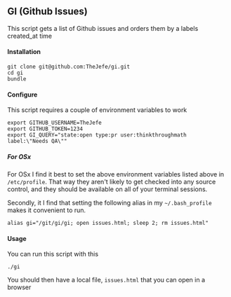 ## GI (Github Issues)

This script gets a list of Github issues and orders them by a labels created_at time

#### Installation

    git clone git@github.com:TheJefe/gi.git
    cd gi
    bundle

#### Configure

This script requires a couple of environment variables to work

    export GITHUB_USERNAME=TheJefe
    export GITHUB_TOKEN=1234
    export GI_QUERY="state:open type:pr user:thinkthroughmath label:\"Needs QA\""

##### For OSx

For OSx I find it best to set the above environment variables listed above in `/etc/profile`. That way they aren't likely to get checked into any source control, and they should be available on all of your terminal sessions.

Secondly, it I find that setting the following alias in my `~/.bash_profile` makes it convenient to run.

    alias gi="/git/gi/gi; open issues.html; sleep 2; rm issues.html"

#### Usage

You can run this script with this

    ./gi

You should then have a local file, `issues.html` that you can open in a browser
